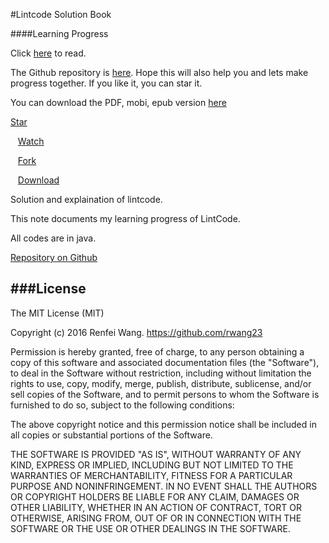 #Lintcode Solution Book

####Learning Progress

Click [here](https://rwang23.gitbooks.io/lintcodebook/content/index.html) to read.

The Github repository is [here](https://github.com/rwang23/LintCodeBook). Hope this will also help you and lets make progress together. If you like it, you can star it.

You can download the PDF, mobi, epub version [here](https://www.gitbook.com/book/rwang23/lintcodebook/details)
<!-- Place this tag where you want the button to render. -->
<div>
<a class="github-button" href="https://github.com/rwang23/LintCodeBook" data-style="mega" data-count-href="/rwang23/LintCodeBook/stargazers" data-count-api="/repos/rwang23/LintCodeBook#stargazers_count" data-count-aria-label="# stargazers on GitHub" aria-label="Star rwang23/LintCodeBook on GitHub">Star</a>

&nbsp;&nbsp;
<a class="github-button" href="https://github.com/rwang23/LintCodeBook" data-style="mega" data-count-href="/rwang23/LintCodeBook/watchers" data-count-api="/repos/rwang23/LintCodeBook#subscribers_count" data-count-aria-label="# watchers on GitHub" aria-label="Watch rwang23/LintCodeBook on GitHub">Watch</a>

&nbsp;&nbsp;
<a class="github-button" href="https://github.com/rwang23/LintCodeBook/fork" data-style="mega" data-count-href="/rwang23/LintCodeBook/network" data-count-api="/repos/rwang23/LintCodeBook#forks_count" data-count-aria-label="# forks on GitHub" aria-label="Fork rwang23/LintCodeBook on GitHub">Fork</a>

&nbsp;&nbsp;
<a class="github-button" href="https://github.com/rwang23/LintCodeBook/archive/master.zip" data-style="mega" aria-label="Download rwang23/LintCodeBook on GitHub">Download</a>
</div>


Solution and explaination of lintcode.

This note documents my learning progress of LintCode.

All codes are in java.


[Repository on Github](https://github.com/rwang23/LintCodeBook)


<!-- Place this tag right after the last button or just before your close body tag. -->
<script async defer id="github-bjs" src="https://buttons.github.io/buttons.js"></script>

###License
-----------

The MIT License (MIT)

Copyright (c) 2016 Renfei Wang. https://github.com/rwang23

Permission is hereby granted, free of charge, to any person obtaining a copy
of this software and associated documentation files (the "Software"), to deal
in the Software without restriction, including without limitation the rights
to use, copy, modify, merge, publish, distribute, sublicense, and/or sell
copies of the Software, and to permit persons to whom the Software is
furnished to do so, subject to the following conditions:

The above copyright notice and this permission notice shall be included in all
copies or substantial portions of the Software.

THE SOFTWARE IS PROVIDED "AS IS", WITHOUT WARRANTY OF ANY KIND, EXPRESS OR
IMPLIED, INCLUDING BUT NOT LIMITED TO THE WARRANTIES OF MERCHANTABILITY,
FITNESS FOR A PARTICULAR PURPOSE AND NONINFRINGEMENT. IN NO EVENT SHALL THE
AUTHORS OR COPYRIGHT HOLDERS BE LIABLE FOR ANY CLAIM, DAMAGES OR OTHER
LIABILITY, WHETHER IN AN ACTION OF CONTRACT, TORT OR OTHERWISE, ARISING FROM,
OUT OF OR IN CONNECTION WITH THE SOFTWARE OR THE USE OR OTHER DEALINGS IN THE
SOFTWARE.
